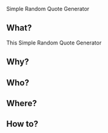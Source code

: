 Simple Random Quote Generator

## What?  
This Simple Random Quote Generator

## Why?  

## Who?  

## Where? 

## How to?  